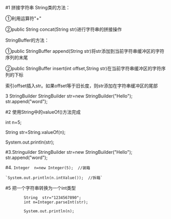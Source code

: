 #1 拼接字符串
String类的方法：

①利用运算符"+"

②public String concat(String str)进行字符串的拼接操作

StringBuffer的方法：

①public StringBuffer append(String str)将str添加到当前字符串缓冲区的字符序列的末尾

②public StringBuffer insert(int offset,String str)在当前字符串缓冲区的字符序列的下标

索引offset插入str。如果offset等于旧长度，则str添加在字符串缓冲区的尾部

3   StringBuilder
        StringBuilder str=new StringBuilder("Hello");
    str.append("word");

#2 使用String中的valueOf()方法完成
   		   
int n=5;

String str=String.valueOf(n);

System.out.println(str);

#3.Stringuilder
    StringBuilder str=new StringBuilder("Hello");
    str.append("word");
    
#4.
	`Integer  n=new Integer(5);  //装箱`

	`System.out.println(n.intValue());  //拆箱`

#5 把一个字符串转换为一个int类型


			String  str="1234567890";
			int n=Integer.parseInt(str);

			System.out.println(n);
